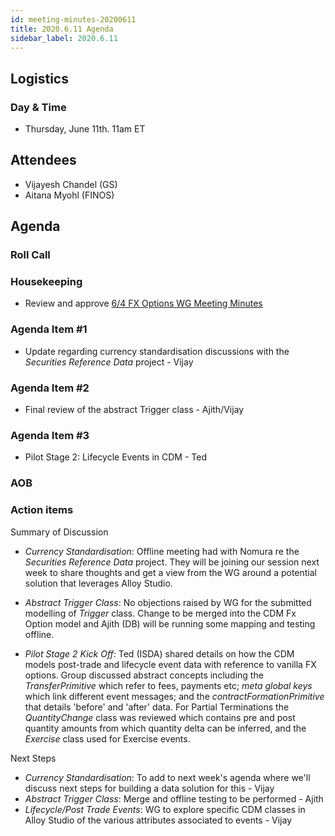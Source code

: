 ```yaml
---
id: meeting-minutes-20200611
title: 2020.6.11 Agenda
sidebar_label: 2020.6.11
---
```


## Logistics 
### Day & Time
* Thursday, June 11th. 11am ET

## Attendees
* Vijayesh Chandel (GS)
* Aitana Myohl (FINOS)

## Agenda

### Roll Call

### Housekeeping
* Review and approve [6/4 FX Options WG Meeting Minutes](https://github.com/finos/alloy/blob/master/meeting-minutes/fx-options-wg/2020.6.4-fx-options-wg-meeting.md)

### Agenda Item #1
* Update regarding currency standardisation discussions with the *Securities Reference Data* project - Vijay

### Agenda Item #2
* Final review of the abstract Trigger class - Ajith/Vijay

### Agenda Item #3
* Pilot Stage 2: Lifecycle Events in CDM - Ted

### AOB

### Action items

Summary of Discussion
* *Currency Standardisation*: Offline meeting had with Nomura re the *Securities Reference Data* project. They will be joining our session next week to share thoughts and get a view from the WG around a potential solution that leverages Alloy Studio.

* *Abstract Trigger Class*: No objections raised by WG for the submitted modelling of *Trigger* class. Change to be merged into the CDM Fx Option model and Ajith (DB) will be running some mapping and testing offline.

* *Pilot Stage 2 Kick Off*: Ted (ISDA) shared details on how the CDM models post-trade and lifecycle event data with reference to vanilla FX options. Group discussed abstract concepts including the *TransferPrimitive* which refer to fees, payments etc; *meta global keys* which link different event messages; and the *contractFormationPrimitive* that details 'before' and 'after' data. For Partial Terminations  the *QuantityChange* class was reviewed which contains pre and post quantity amounts from which quantity delta can be inferred, and the *Exercise* class used for Exercise events.

Next Steps
* *Currency Standardisation*: To add to next week's agenda where we'll discuss next steps for building a data solution for this  - Vijay
* *Abstract Trigger Class*: Merge and offline testing to be performed - Ajith
* *Lifecycle/Post Trade Events*: WG to explore specific CDM classes in Alloy Studio of the various attributes associated to events - Vijay
